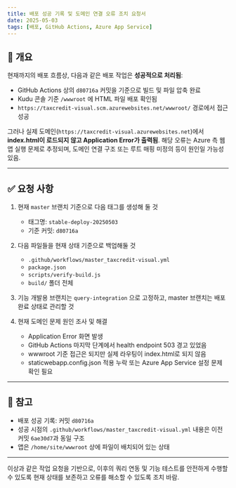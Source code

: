 ```yaml
---
title: 배포 성공 기록 및 도메인 연결 오류 조치 요청서
date: 2025-05-03
tags: [배포, GitHub Actions, Azure App Service]
---
```


## 🧾 개요

현재까지의 배포 흐름상, 다음과 같은 배포 작업은 **성공적으로 처리됨**:
- GitHub Actions 상의 `d80716a` 커밋을 기준으로 빌드 및 파일 압축 완료
- Kudu 콘솔 기준 `/wwwroot` 에 HTML 파일 배포 확인됨
- `https://taxcredit-visual.scm.azurewebsites.net/wwwroot/` 경로에서 접근 성공

그러나 실제 도메인(`https://taxcredit-visual.azurewebsites.net`)에서 **index.html이 로드되지 않고 Application Error가 출력됨**. 해당 오류는 Azure 측 웹앱 실행 문제로 추정되며, 도메인 연결 구조 또는 루트 매핑 미정의 등이 원인일 가능성 있음.

---

## ✅ 요청 사항

1. 현재 `master` 브랜치 기준으로 다음 태그를 생성해 둘 것
   - 태그명: `stable-deploy-20250503`
   - 기준 커밋: `d80716a`

2. 다음 파일들을 현재 상태 기준으로 백업해둘 것
   - `.github/workflows/master_taxcredit-visual.yml`
   - `package.json`
   - `scripts/verify-build.js`
   - `build/` 폴더 전체

3. 기능 개발용 브랜치는 `query-integration` 으로 고정하고, master 브랜치는 배포 완료 상태로 관리할 것

4. 현재 도메인 문제 원인 조사 및 해결
   - Application Error 화면 발생
   - GitHub Actions 마지막 단계에서 health endpoint 503 경고 있었음
   - wwwroot 기준 접근은 되지만 실제 라우팅이 index.html로 되지 않음
   - staticwebapp.config.json 적용 누락 또는 Azure App Service 설정 문제 확인 필요

---

## 📎 참고

- 배포 성공 기록: 커밋 `d80716a`
- 성공 시점의 `.github/workflows/master_taxcredit-visual.yml` 내용은 이전 커밋 `6ae30d7`과 동일 구조
- 앱은 `/home/site/wwwroot` 상에 파일이 배치되어 있는 상태

---

이상과 같은 작업 요청을 기반으로, 이후의 쿼리 연동 및 기능 테스트를 안전하게 수행할 수 있도록 현재 상태를 보존하고 오류를 해소할 수 있도록 조치 바람.
